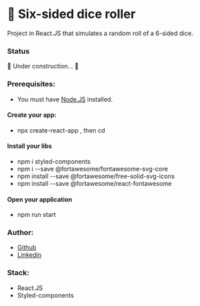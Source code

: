 # 🎲 Six-sided dice roller

Project in React.JS that simulates a random roll of a 6-sided dice.

### Status

🚧 Under construction... 🚧

### Prerequisites:

- You must have [Node.JS](https://nodejs.org/en/) installed.

#### Create your app:

- npx create-react-app <app-name>, then cd <app-name>

#### Install your libs

- npm i styled-components
- npm i --save @fortawesome/fontawesome-svg-core
- npm install --save @fortawesome/free-solid-svg-icons
- npm install --save @fortawesome/react-fontawesome

#### Open your application

- npm run start

### Author:

- [Github](https://github.com/isadarub)
- [Linkedin](https://www.linkedin.com/in/isadarub)

### Stack:

- React.JS
- Styled-components
